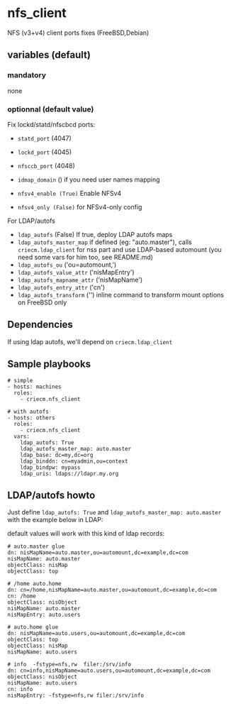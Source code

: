 # nfs_client

NFS (v3+v4) client
ports fixes (FreeBSD,Debian)

## variables (default)

### mandatory
none

### optionnal (default value)

Fix lockd/statd/nfscbcd ports:
* `statd_port` (4047)
* `lockd_port` (4045)
* `nfsccb_port` (4048)

* `idmap_domain` ()
    if you need user names mapping

* `nfsv4_enable (True)`
  Enable NFSv4

* `nfsv4_only (False)`
  for NFSv4-only config

For LDAP/autofs
* `ldap_autofs` (False) If true, deploy LDAP autofs maps
* `ldap_autofs_master_map`
  if defined (eg: "auto.master"), calls `criecm.ldap_client` for nss part
  and use LDAP-based automount (you need some vars for him too, see README.md)
* `ldap_autofs_ou` ('ou=automount,')
* `ldap_autofs_value_attr` ('nisMapEntry')
* `ldap_autofs_mapname_attr` ('nisMapName')
* `ldap_autofs_entry_attr` ('cn')
* `ldap_autofs_transform` ('') inline command to transform mount options on FreeBSD only

## Dependencies

If using ldap autofs, we'll depend on `criecm.ldap_client`


## Sample playbooks
```
# simple
- hosts: machines
  roles:
    - criecm.nfs_client

# with autofs
- hosts: others
  roles:
    - criecm.nfs_client
  vars:
    ldap_autofs: True
    ldap_autofs_master_map: auto.master
    ldap_base: dc=my,dc=org
    ldap_binddn: cn=myadmin,ou=context
    ldap_bindpw: mypass
    ldap_uris: ldaps://ldapr.my.org

```

## LDAP/autofs howto

Just define `ldap_autofs: True` and `ldap_autofs_master_map: auto.master` with the example below in LDAP:

default values will work 
with this kind of ldap records:

```
# auto.master glue
dn: nisMapName=auto.master,ou=automount,dc=example,dc=com
nisMapName: auto.master
objectClass: nisMap
objectClass: top

# /home	auto.home
dn: cn=/home,nisMapName=auto.master,ou=automount,dc=example,dc=com
cn: /home
objectClass: nisObject
nisMapName: auto.master
nisMapEntry: auto.users

# auto.home glue
dn: nisMapName=auto.users,ou=automount,dc=example,dc=com
objectClass: top
objectClass: nisMap
nisMapName: auto.users

# info	-fstype=nfs,rw	filer:/srv/info
dn: cn=info,nisMapName=auto.users,ou=automount,dc=example,dc=com
objectClass: nisObject
nisMapName: auto.users
cn: info
nisMapEntry: -fstype=nfs,rw filer:/srv/info
```


